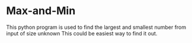 # Max-and-Min
This python program is used to find the largest and smallest number from input of size unknown
This could be easiest way to find it out.

